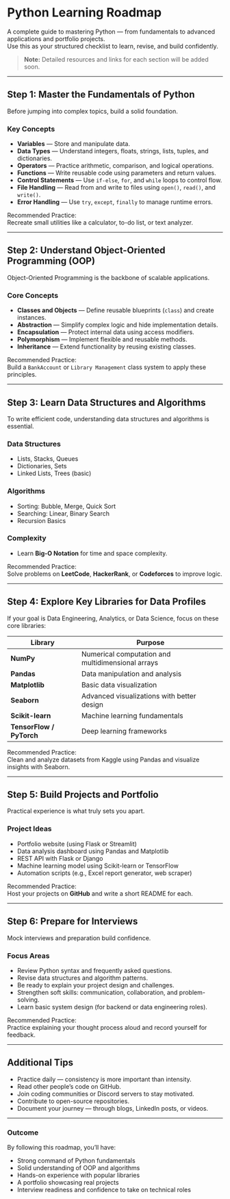 # Python Learning Roadmap

A complete guide to mastering Python — from fundamentals to advanced applications and portfolio projects.  
Use this as your structured checklist to learn, revise, and build confidently.

> **Note:** Detailed resources and links for each section will be added soon.

---

## Step 1: Master the Fundamentals of Python

Before jumping into complex topics, build a solid foundation.

### Key Concepts
- **Variables** — Store and manipulate data.
- **Data Types** — Understand integers, floats, strings, lists, tuples, and dictionaries.
- **Operators** — Practice arithmetic, comparison, and logical operations.
- **Functions** — Write reusable code using parameters and return values.
- **Control Statements** — Use `if-else`, `for`, and `while` loops to control flow.
- **File Handling** — Read from and write to files using `open()`, `read()`, and `write()`.
- **Error Handling** — Use `try`, `except`, `finally` to manage runtime errors.

Recommended Practice:  
Recreate small utilities like a calculator, to-do list, or text analyzer.

---

## Step 2: Understand Object-Oriented Programming (OOP)

Object-Oriented Programming is the backbone of scalable applications.

### Core Concepts
- **Classes and Objects** — Define reusable blueprints (`class`) and create instances.
- **Abstraction** — Simplify complex logic and hide implementation details.
- **Encapsulation** — Protect internal data using access modifiers.
- **Polymorphism** — Implement flexible and reusable methods.
- **Inheritance** — Extend functionality by reusing existing classes.

Recommended Practice:  
Build a `BankAccount` or `Library Management` class system to apply these principles.

---

## Step 3: Learn Data Structures and Algorithms

To write efficient code, understanding data structures and algorithms is essential.

### Data Structures
- Lists, Stacks, Queues  
- Dictionaries, Sets  
- Linked Lists, Trees (basic)

### Algorithms
- Sorting: Bubble, Merge, Quick Sort  
- Searching: Linear, Binary Search  
- Recursion Basics

### Complexity
- Learn **Big-O Notation** for time and space complexity.

Recommended Practice:  
Solve problems on **LeetCode**, **HackerRank**, or **Codeforces** to improve logic.

---

## Step 4: Explore Key Libraries for Data Profiles

If your goal is Data Engineering, Analytics, or Data Science, focus on these core libraries:

| Library | Purpose |
|----------|----------|
| **NumPy** | Numerical computation and multidimensional arrays |
| **Pandas** | Data manipulation and analysis |
| **Matplotlib** | Basic data visualization |
| **Seaborn** | Advanced visualizations with better design |
| **Scikit-learn** | Machine learning fundamentals |
| **TensorFlow / PyTorch** | Deep learning frameworks |

Recommended Practice:  
Clean and analyze datasets from Kaggle using Pandas and visualize insights with Seaborn.

---

## Step 5: Build Projects and Portfolio

Practical experience is what truly sets you apart.

### Project Ideas
- Portfolio website (using Flask or Streamlit)
- Data analysis dashboard using Pandas and Matplotlib
- REST API with Flask or Django
- Machine learning model using Scikit-learn or TensorFlow
- Automation scripts (e.g., Excel report generator, web scraper)

Recommended Practice:  
Host your projects on **GitHub** and write a short README for each.

---

## Step 6: Prepare for Interviews

Mock interviews and preparation build confidence.

### Focus Areas
- Review Python syntax and frequently asked questions.
- Revise data structures and algorithm patterns.
- Be ready to explain your project design and challenges.
- Strengthen soft skills: communication, collaboration, and problem-solving.
- Learn basic system design (for backend or data engineering roles).

Recommended Practice:  
Practice explaining your thought process aloud and record yourself for feedback.

---

## Additional Tips

- Practice daily — consistency is more important than intensity.  
- Read other people’s code on GitHub.  
- Join coding communities or Discord servers to stay motivated.  
- Contribute to open-source repositories.  
- Document your journey — through blogs, LinkedIn posts, or videos.

---

### Outcome

By following this roadmap, you’ll have:
- Strong command of Python fundamentals  
- Solid understanding of OOP and algorithms  
- Hands-on experience with popular libraries  
- A portfolio showcasing real projects  
- Interview readiness and confidence to take on technical roles 